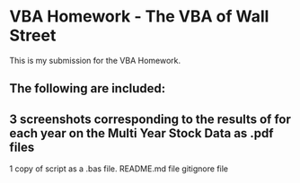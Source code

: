 # VBA Homework - The VBA of Wall Street

This is my submission for the VBA Homework. 

## The following are included:
  ## 3 screenshots corresponding to the results of for each year on the Multi Year Stock Data as .pdf files
  1 copy of script as a .bas file. 
  README.md file
  gitignore file


